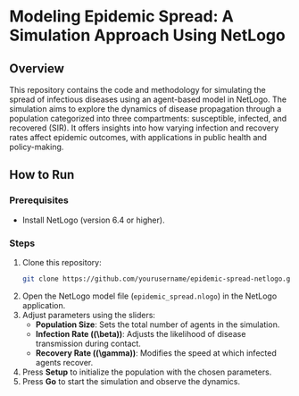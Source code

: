 # **Modeling Epidemic Spread: A Simulation Approach Using NetLogo**

## **Overview**
This repository contains the code and methodology for simulating the spread of infectious diseases using an agent-based model in NetLogo. The simulation aims to explore the dynamics of disease propagation through a population categorized into three compartments: susceptible, infected, and recovered (SIR). It offers insights into how varying infection and recovery rates affect epidemic outcomes, with applications in public health and policy-making.

## **How to Run**
### **Prerequisites**
- Install NetLogo (version 6.4 or higher).

### **Steps**
1. Clone this repository:
    ```bash
    git clone https://github.com/yourusername/epidemic-spread-netlogo.git
    ```
2. Open the NetLogo model file (`epidemic_spread.nlogo`) in the NetLogo application.
3. Adjust parameters using the sliders:
    - **Population Size**: Sets the total number of agents in the simulation.
    - **Infection Rate (\(\beta\))**: Adjusts the likelihood of disease transmission during contact.
    - **Recovery Rate (\(\gamma\))**: Modifies the speed at which infected agents recover.
4. Press **Setup** to initialize the population with the chosen parameters.
5. Press **Go** to start the simulation and observe the dynamics.
